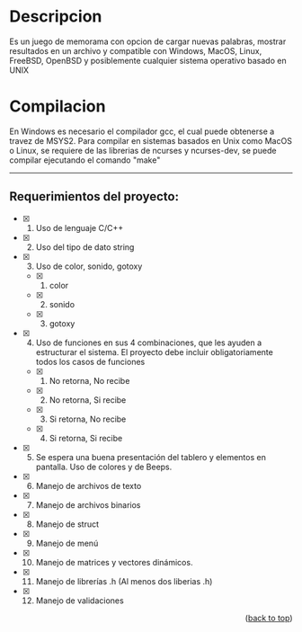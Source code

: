 # Descripcion

Es un juego de memorama con opcion de cargar nuevas palabras, mostrar resultados en un archivo y compatible con Windows, MacOS, Linux, FreeBSD, OpenBSD y posiblemente cualquier sistema operativo basado en UNIX 

# Compilacion

En Windows es necesario el compilador gcc, el cual puede obtenerse a travez de MSYS2. Para compilar en sistemas basados en Unix como MacOS o Linux, se requiere de las librerias de ncurses y ncurses-dev, se puede compilar ejecutando el comando "make"

---

## Requerimientos del proyecto:
- [x] 1. Uso de lenguaje C/C++ 
- [x] 2. Uso del tipo de dato string
- [x] 3. Uso de color, sonido, gotoxy
    - [x] 1. color
    - [x] 2. sonido
    - [x] 3. gotoxy
- [x] 4. Uso de funciones en sus 4 combinaciones, que les ayuden a estructurar el sistema. El proyecto debe incluir obligatoriamente todos los casos de funciones
    - [x] 1. No retorna, No recibe
    - [x] 2. No retorna, Si recibe
    - [x] 3. Si retorna, No recibe
    - [x] 4. Si retorna, Si recibe
- [x] 5. Se espera una buena presentación del tablero y elementos en pantalla. Uso de colores y de Beeps.
- [x] 6. Manejo de archivos de texto 
- [x] 7. Manejo de archivos binarios
- [x] 8. Manejo de struct
- [x] 9. Manejo de menú
- [x] 10. Manejo de matrices y vectores dinámicos.
- [x] 11. Manejo de librerías .h (Al menos dos liberias .h)
- [x] 12. Manejo de validaciones

<p align="right">(<a href="#readme-top">back to top</a>)</p>
